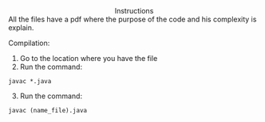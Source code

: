 <div align="center">
  Instructions 

</div>
All the files have a pdf where the purpose of the code and his complexity is explain.

Compilation:
1. Go to the location where you have the file
2.  Run the command:
```
javac *.java
```
3. Run the command:
```
javac (name_file).java
```

